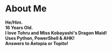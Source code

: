 # About Me
**He/Him.    
16 Years Old.          
I love Tohru and Miss Kobayashi's Dragon Maid!         
Uses Python, PowerShell & AHK!      
Answers to Aetopia or Topito!**       
